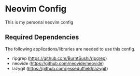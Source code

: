 # Neovim Config
This is my personal neovim config

## Required Dependencies
The following applications/libraries are needed to use this config.
- ripgrep (https://github.com/BurntSushi/ripgrep)
- neovide (https://github.com/neovide/neovide)
- lazygit (https://github.com/jesseduffield/lazygit)

